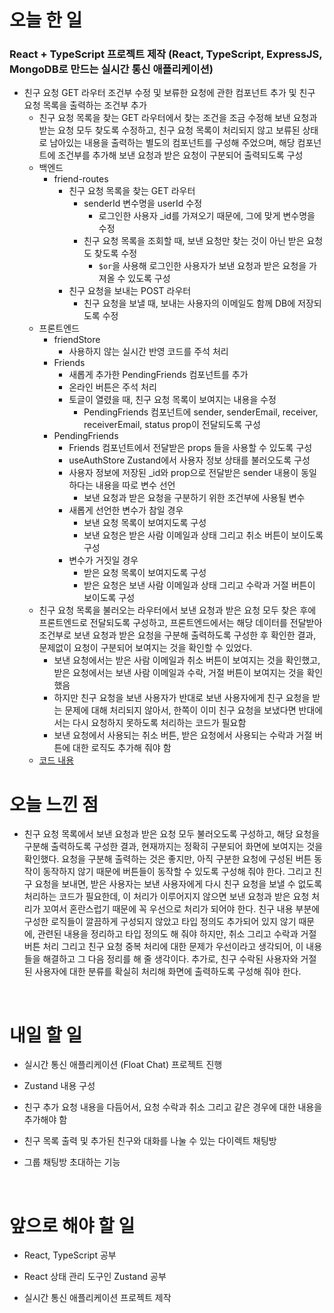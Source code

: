 # 오늘 한 일

### React + TypeScript 프로젝트 제작 (React, TypeScript, ExpressJS, MongoDB로 만드는 실시간 통신 애플리케이션)

- 친구 요청 GET 라우터 조건부 수정 및 보류한 요청에 관한 컴포넌트 추가 및 친구 요청 목록을 출력하는 조건부 추가
  - 친구 요청 목록을 찾는 GET 라우터에서 찾는 조건을 조금 수정해 보낸 요청과 받는 요청 모두 찾도록 수정하고, 친구 요청 목록이 처리되지 않고 보류된 상태로 남아있는 내용을 출력하는 별도의 컴포넌트를 구성해 주었으며, 해당 컴포넌트에 조건부를 추가해 보낸 요청과 받은 요청이 구분되어 출력되도록 구성
  - 백엔드
    - friend-routes
      - 친구 요청 목록을 찾는 GET 라우터
        - senderId 변수명을 userId 수정
          - 로그인한 사용자 \_id를 가져오기 때문에, 그에 맞게 변수명을 수정
        - 친구 요청 목록을 조회할 때, 보낸 요청만 찾는 것이 아닌 받은 요청도 찾도록 수정
          - `$or`을 사용해 로그인한 사용자가 보낸 요청과 받은 요청을 가져올 수 있도록 구성
      - 친구 요청을 보내는 POST 라우터
        - 친구 요청을 보낼 때, 보내는 사용자의 이메일도 함께 DB에 저장되도록 수정
  - 프론트엔드
    - friendStore
      - 사용하지 않는 실시간 반영 코드를 주석 처리
    - Friends
      - 새롭게 추가한 PendingFriends 컴포넌트를 추가
      - 온라인 버튼은 주석 처리
      - 토글이 열렸을 때, 친구 요청 목록이 보여지는 내용을 수정
        - PendingFriends 컴포넌트에 sender, senderEmail, receiver, receiverEmail, status prop이 전달되도록 구성
    - PendingFriends
      - Friends 컴포넌트에서 전달받은 props 들을 사용할 수 있도록 구성
      - useAuthStore Zustand에서 사용자 정보 상태를 불러오도록 구성
      - 사용자 정보에 저장된 \_id와 prop으로 전달받은 sender 내용이 동일하다는 내용을 따로 변수 선언
        - 보낸 요청과 받은 요청을 구분하기 위한 조건부에 사용될 변수
      - 새롭게 선언한 변수가 참일 경우
        - 보낸 요청 목록이 보여지도록 구성
        - 보낸 요청은 받은 사람 이메일과 상태 그리고 취소 버튼이 보이도록 구성
      - 변수가 거짓일 경우
        - 받은 요청 목록이 보여지도록 구성
        - 받은 요청은 보낸 사람 이메일과 상태 그리고 수락과 거절 버튼이 보이도록 구성
  - 친구 요청 목록을 불러오는 라우터에서 보낸 요청과 받은 요청 모두 찾은 후에 프론트엔드로 전달되도록 구성하고, 프론트엔드에서는 해당 데이터를 전달받아 조건부로 보낸 요청과 받은 요청을 구분해 출력하도록 구성한 후 확인한 결과, 문제없이 요청이 구분되어 보여지는 것을 확인할 수 있었다.
    - 보낸 요청에서는 받은 사람 이메일과 취소 버튼이 보여지는 것을 확인했고, 받은 요청에서는 보낸 사람 이메일과 수락, 거절 버튼이 보여지는 것을 확인했음
    - 하지만 친구 요청을 보낸 사용자가 반대로 보낸 사용자에게 친구 요청을 받는 문제에 대해 처리되지 않아서, 한쪽이 이미 친구 요청을 보냈다면 반대에서는 다시 요청하지 못하도록 처리하는 코드가 필요함
    - 보낸 요청에서 사용되는 취소 버튼, 받은 요청에서 사용되는 수락과 거절 버튼에 대한 로직도 추가해 줘야 함
  - [코드 내용](https://github.com/jeongsangtae/float-chat/commit/3179c9a35268a76940a483d697085a9f937e7c65)

# 오늘 느낀 점

- 친구 요청 목록에서 보낸 요청과 받은 요청 모두 불러오도록 구성하고, 해당 요청을 구분해 출력하도록 구성한 결과, 현재까지는 정확히 구분되어 화면에 보여지는 것을 확인했다. 요청을 구분해 출력하는 것은 좋지만, 아직 구분한 요청에 구성된 버튼 동작이 동작하지 않기 때문에 버튼들이 동작할 수 있도록 구성해 줘야 한다. 그리고 친구 요청을 보내면, 받은 사용자는 보낸 사용자에게 다시 친구 요청을 보낼 수 없도록 처리하는 코드가 필요한데, 이 처리가 이루어지지 않으면 보낸 요청과 받은 요청 처리가 꼬여서 혼란스럽기 때문에 꼭 우선으로 처리가 되어야 한다. 친구 내용 부분에 구성한 로직들이 깔끔하게 구성되지 않았고 타입 정의도 추가되어 있지 않기 때문에, 관련된 내용을 정리하고 타입 정의도 해 줘야 하지만, 취소 그리고 수락과 거절 버튼 처리 그리고 친구 요청 중복 처리에 대한 문제가 우선이라고 생각되어, 이 내용들을 해결하고 그 다음 정리를 해 줄 생각이다. 추가로, 친구 수락된 사용자와 거절된 사용자에 대한 분류를 확실히 처리해 화면에 출력하도록 구성해 줘야 한다.

<br />

# 내일 할 일

- 실시간 통신 애플리케이션 (Float Chat) 프로젝트 진행

- Zustand 내용 구성

- 친구 추가 요청 내용을 다듬어서, 요청 수락과 취소 그리고 같은 경우에 대한 내용을 추가해야 함

- 친구 목록 출력 및 추가된 친구와 대화를 나눌 수 있는 다이렉트 채팅방

- 그룹 채팅방 초대하는 기능

<br />

# 앞으로 해야 할 일

- React, TypeScript 공부

- React 상태 관리 도구인 Zustand 공부

- 실시간 통신 애플리케이션 프로젝트 제작
